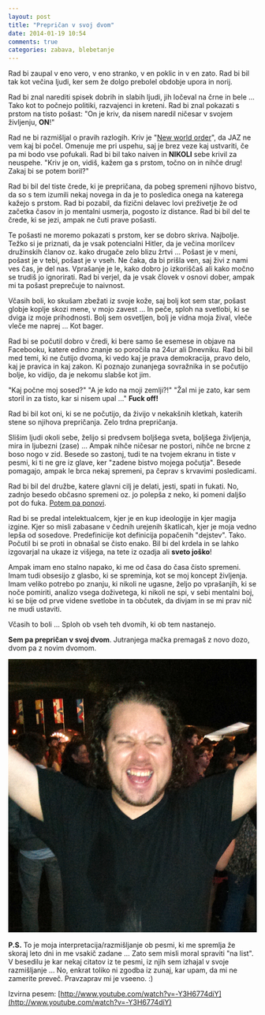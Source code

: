 ```yaml
---
layout: post
title: "Prepričan v svoj dvom"
date: 2014-01-19 10:54
comments: true
categories: zabava, blebetanje
---
```

Rad bi zaupal v eno vero, v eno stranko, v en poklic in v en zato. Rad bi bil tak kot večina ljudi, ker sem že dolgo prebolel obdobje upora in norij. 

Rad bi znal narediti spisek dobrih in slabih ljudi, jih ločeval na črne in bele ... Tako kot to počnejo politiki, razvajenci in kreteni. Rad bi znal pokazati s prstom na tisto pošast: "On je kriv, da nisem naredil ničesar v svojem življenju, **ON**!"

Rad ne bi razmišljal o pravih razlogih. Kriv je "[New world order](http://en.wikipedia.org/wiki/New_world_order_\(politics\))", da JAZ ne vem kaj bi počel. Omenuje me pri uspehu, saj je brez veze kaj ustvariti, če pa mi bodo vse pofukali. Rad bi bil tako naiven in **NIKOLI** sebe krivil za neuspehe. "Kriv je on, vidiš, kažem ga s prstom, točno on in nihče drug! Zakaj bi se potem boril?"

Rad bi bil del tiste črede, ki je prepričana, da pobeg spremeni njihovo bistvo, da so s tem izumili nekaj novega in da je to posledica onega na katerega kažejo s prstom. Rad bi pozabil, da fizični delavec lovi preživetje že od začetka časov in jo mentalni usmerja, pogosto iz distance. Rad bi bil del te črede, ki se jezi, ampak ne čuti prave pošasti.

Te pošasti ne moremo pokazati s prstom, ker se dobro skriva. Najbolje. Težko si je priznati, da je vsak potencialni Hitler, da je večina morilcev družinskih članov oz. kako drugače zelo blizu žrtvi … Pošast je v meni, pošast je v tebi, pošast je v vseh. Ne čaka, da bi prišla ven, saj živi z nami ves čas, je del nas. Vprašanje je le, kako dobro jo izkoriščaš ali kako močno se trudiš jo ignorirati. Rad bi verjel, da je vsak človek v osnovi dober, ampak mi ta pošast preprečuje to naivnost. 

Včasih boli, ko skušam zbežati iz svoje kože, saj bolj kot sem star, pošast globje koplje skozi mene, v mojo zavest … In peče, sploh na svetlobi, ki se dviga iz moje prihodnosti. Bolj sem osvetljen, bolj je vidna moja žival, vleče vleče me naprej ... Kot bager.

Rad bi se počutil dobro v čredi, ki bere samo še esemese in objave na Facebooku, katere edino znanje so poročila na 24ur ali Dnevniku. Rad bi bil med temi, ki ne čutijo dvoma, ki vedo kaj je prava demokracija, pravo delo, kaj je pravica in kaj zakon. Ki poznajo zunanjega sovražnika in se počutijo bolje, ko vidijo, da je nekomu slabše kot jim. 

"Kaj počne moj sosed?" "A je kdo na moji zemlji?!" "Žal mi je zato, kar sem storil in za tisto, kar si nisem upal …" **Fuck off!**

Rad bi bil kot oni, ki se ne počutijo, da živijo v nekakšnih kletkah, katerih stene so njihova prepričanja. Zelo trdna prepričanja.

Slišim ljudi okoli sebe, želijo si predvsem boljšega sveta, boljšega življenja, mira in ljubezni (zase) … Ampak nihče ničesar ne postori, nihče ne brcne z boso nogo v zid. Besede so zastonj, tudi te na tvojem ekranu in tiste v pesmi, ki ti ne gre iz glave, ker "zadene bistvo mojega počutja". Besede pomagajo, ampak le brca nekaj spremeni, pa čeprav s krvavimi posledicami.

Rad bi bil del družbe, katere glavni cilj je delati, jesti, spati in fukati. No, zadnjo besedo občasno spremeni oz. jo polepša z neko, ki pomeni daljšo pot do fuka. [Potem pa ponovi](http://www.youtube.com/watch?v=3w2kL_4vplU). 

Rad bi se predal intelektualcem, kjer je en kup ideologije in kjer magija izgine. Kjer so misli zabasane v čednih urejenih škatlicah, kjer je moja vedno lepša od sosedove. Predefinicije kot definicija popačenih "dejstev". Tako. Počutil bi se proti in obnašal se čisto enako. Bil bi del krdela in se lahko izgovarjal na ukaze iz višjega, na tete iz ozadja ali **sveto joško**!

Ampak imam eno stalno napako, ki me od časa do časa čisto spremeni. Imam tudi obsesijo z glasbo, ki se spreminja, kot se moj koncept življenja. Imam veliko potrebo po znanju, ki nikoli ne ugasne, željo po vprašanjih, ki se noče pomiriti, analizo vsega doživetega, ki nikoli ne spi, v sebi mentalni boj, ki se bije od prve videne svetlobe in ta občutek, da divjam in se mi prav nič ne mudi ustaviti. 

Včasih to boli ... Sploh ob vseh teh dvomih, ki ob tem nastanejo.

**Sem pa prepričan v svoj dvom**. Jutranjega mačka premagaš z novo dozo, dvom pa z novim dvomom.

![image](/images/2014/mclion-sthsth.jpg)


**P.S.** To je moja interpretacija/razmišljanje ob pesmi, ki me spremlja že skoraj leto dni in me vsakič zadane … Zato sem misli moral spraviti "na list". V besedilu je kar nekaj citatov iz te pesmi, iz njih sem izhajal v svoje razmišljanje … No, enkrat toliko ni zgodba iz zunaj, kar upam, da mi ne zamerite preveč. Pravzaprav mi je vseeno. :)

Izvirna pesem: [http://www.youtube.com/watch?v=-Y3H6774diY](http://www.youtube.com/watch?v=-Y3H6774diY)
